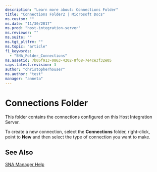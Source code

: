 ```yaml
---
description: "Learn more about: Connections Folder"
title: "Connections Folder2 | Microsoft Docs"
ms.custom: ""
ms.date: "11/30/2017"
ms.prod: "host-integration-server"
ms.reviewer: ""
ms.suite: ""
ms.tgt_pltfrm: ""
ms.topic: "article"
f1_keywords: 
  - "SNA_Folder_Connections"
ms.assetid: 7b05f913-0863-4202-8f68-7e4ce3f32e05
caps.latest.revision: 3
author: "christopherhouser"
ms.author: "test"
manager: "anneta"
---
```

# Connections Folder
This folder contains the connections configured on this Host Integration Server.  
  
 To create a new connection, select the **Connections** folder, right-click, point to **New** and then select the type of connection you want to make.  
  
## See Also  
 [SNA Manager Help](../core/sna-manager-help1.md)
